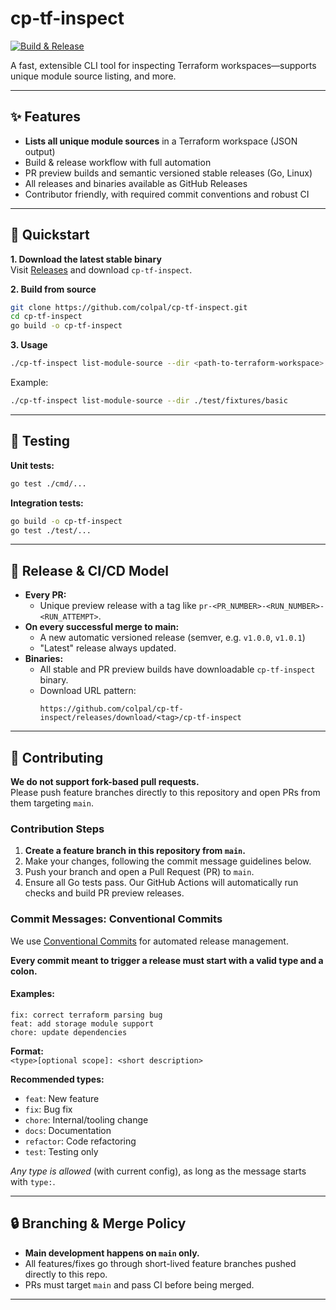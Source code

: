 # cp-tf-inspect

[![Build & Release](https://github.com/colpal/cp-tf-inspect/actions/workflows/main.yaml/badge.svg)](https://github.com/colpal/cp-tf-inspect/actions/workflows/main.yaml)

A fast, extensible CLI tool for inspecting Terraform workspaces—supports unique module source listing, and more.

---

## ✨ Features

- **Lists all unique module sources** in a Terraform workspace (JSON output)
- Build & release workflow with full automation
- PR preview builds and semantic versioned stable releases (Go, Linux)
- All releases and binaries available as GitHub Releases
- Contributor friendly, with required commit conventions and robust CI

---

## 🚀 Quickstart

**1. Download the latest stable binary**  
Visit [Releases](https://github.com/colpal/cp-tf-inspect/releases/latest) and download `cp-tf-inspect`.

**2. Build from source**
```bash
git clone https://github.com/colpal/cp-tf-inspect.git
cd cp-tf-inspect
go build -o cp-tf-inspect
```

**3. Usage**
```bash
./cp-tf-inspect list-module-source --dir <path-to-terraform-workspace>
```

Example:
```bash
./cp-tf-inspect list-module-source --dir ./test/fixtures/basic
```

---

## 🧪 Testing

**Unit tests:**
```bash
go test ./cmd/...
```

**Integration tests:**
```bash
go build -o cp-tf-inspect
go test ./test/...
```

---

## 🔄 Release & CI/CD Model

- **Every PR:**  
  - Unique preview release with a tag like `pr-<PR_NUMBER>-<RUN_NUMBER>-<RUN_ATTEMPT>`.
- **On every successful merge to main:**  
  - A new automatic versioned release (semver, e.g. `v1.0.0`, `v1.0.1`)
  - "Latest" release always updated.
- **Binaries:**  
  - All stable and PR preview builds have downloadable `cp-tf-inspect` binary.
  - Download URL pattern:
    ```
    https://github.com/colpal/cp-tf-inspect/releases/download/<tag>/cp-tf-inspect
    ```

---

## 👥 Contributing

**We do not support fork-based pull requests.**  
Please push feature branches directly to this repository and open PRs from them targeting `main`.

### Contribution Steps

1. **Create a feature branch in this repository from `main`.**
2. Make your changes, following the commit message guidelines below.
3. Push your branch and open a Pull Request (PR) to `main`.
4. Ensure all Go tests pass. Our GitHub Actions will automatically run checks and build PR preview releases.

### Commit Messages: Conventional Commits

We use [Conventional Commits](https://www.conventionalcommits.org/) for automated release management.

**Every commit meant to trigger a release must start with a valid type and a colon.**

#### Examples:
```
fix: correct terraform parsing bug
feat: add storage module support
chore: update dependencies
```

**Format:**  
`<type>[optional scope]: <short description>`

**Recommended types:**
- `feat`: New feature
- `fix`: Bug fix
- `chore`: Internal/tooling change
- `docs`: Documentation
- `refactor`: Code refactoring
- `test`: Testing only

*Any type is allowed* (with current config), as long as the message starts with `type:`.

---

## 🔒 Branching & Merge Policy

- **Main development happens on `main` only.**
- All features/fixes go through short-lived feature branches pushed directly to this repo.
- PRs must target `main` and pass CI before being merged.

---
